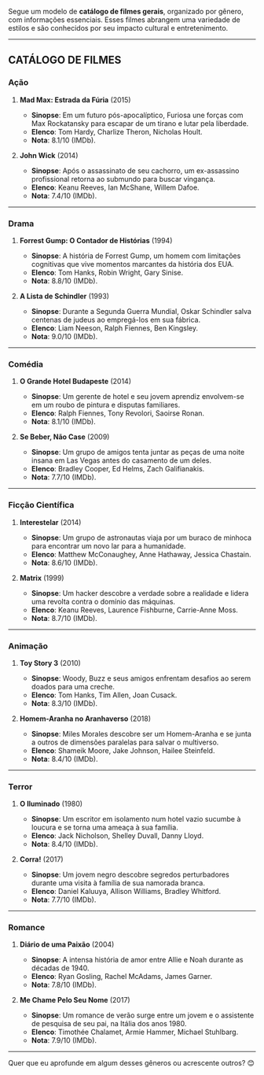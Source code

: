 Segue um modelo de **catálogo de filmes gerais**, organizado por gênero, com informações essenciais. Esses filmes abrangem uma variedade de estilos e são conhecidos por seu impacto cultural e entretenimento.

---

## **CATÁLOGO DE FILMES**

### **Ação**
1. **Mad Max: Estrada da Fúria** (2015)  
   - **Sinopse**: Em um futuro pós-apocalíptico, Furiosa une forças com Max Rockatansky para escapar de um tirano e lutar pela liberdade.  
   - **Elenco**: Tom Hardy, Charlize Theron, Nicholas Hoult.  
   - **Nota**: 8.1/10 (IMDb).

2. **John Wick** (2014)  
   - **Sinopse**: Após o assassinato de seu cachorro, um ex-assassino profissional retorna ao submundo para buscar vingança.  
   - **Elenco**: Keanu Reeves, Ian McShane, Willem Dafoe.  
   - **Nota**: 7.4/10 (IMDb).

---

### **Drama**
1. **Forrest Gump: O Contador de Histórias** (1994)  
   - **Sinopse**: A história de Forrest Gump, um homem com limitações cognitivas que vive momentos marcantes da história dos EUA.  
   - **Elenco**: Tom Hanks, Robin Wright, Gary Sinise.  
   - **Nota**: 8.8/10 (IMDb).

2. **A Lista de Schindler** (1993)  
   - **Sinopse**: Durante a Segunda Guerra Mundial, Oskar Schindler salva centenas de judeus ao empregá-los em sua fábrica.  
   - **Elenco**: Liam Neeson, Ralph Fiennes, Ben Kingsley.  
   - **Nota**: 9.0/10 (IMDb).

---

### **Comédia**
1. **O Grande Hotel Budapeste** (2014)  
   - **Sinopse**: Um gerente de hotel e seu jovem aprendiz envolvem-se em um roubo de pintura e disputas familiares.  
   - **Elenco**: Ralph Fiennes, Tony Revolori, Saoirse Ronan.  
   - **Nota**: 8.1/10 (IMDb).

2. **Se Beber, Não Case** (2009)  
   - **Sinopse**: Um grupo de amigos tenta juntar as peças de uma noite insana em Las Vegas antes do casamento de um deles.  
   - **Elenco**: Bradley Cooper, Ed Helms, Zach Galifianakis.  
   - **Nota**: 7.7/10 (IMDb).

---

### **Ficção Científica**
1. **Interestelar** (2014)  
   - **Sinopse**: Um grupo de astronautas viaja por um buraco de minhoca para encontrar um novo lar para a humanidade.  
   - **Elenco**: Matthew McConaughey, Anne Hathaway, Jessica Chastain.  
   - **Nota**: 8.6/10 (IMDb).

2. **Matrix** (1999)  
   - **Sinopse**: Um hacker descobre a verdade sobre a realidade e lidera uma revolta contra o domínio das máquinas.  
   - **Elenco**: Keanu Reeves, Laurence Fishburne, Carrie-Anne Moss.  
   - **Nota**: 8.7/10 (IMDb).

---

### **Animação**
1. **Toy Story 3** (2010)  
   - **Sinopse**: Woody, Buzz e seus amigos enfrentam desafios ao serem doados para uma creche.  
   - **Elenco**: Tom Hanks, Tim Allen, Joan Cusack.  
   - **Nota**: 8.3/10 (IMDb).

2. **Homem-Aranha no Aranhaverso** (2018)  
   - **Sinopse**: Miles Morales descobre ser um Homem-Aranha e se junta a outros de dimensões paralelas para salvar o multiverso.  
   - **Elenco**: Shameik Moore, Jake Johnson, Hailee Steinfeld.  
   - **Nota**: 8.4/10 (IMDb).

---

### **Terror**
1. **O Iluminado** (1980)  
   - **Sinopse**: Um escritor em isolamento num hotel vazio sucumbe à loucura e se torna uma ameaça à sua família.  
   - **Elenco**: Jack Nicholson, Shelley Duvall, Danny Lloyd.  
   - **Nota**: 8.4/10 (IMDb).

2. **Corra!** (2017)  
   - **Sinopse**: Um jovem negro descobre segredos perturbadores durante uma visita à família de sua namorada branca.  
   - **Elenco**: Daniel Kaluuya, Allison Williams, Bradley Whitford.  
   - **Nota**: 7.7/10 (IMDb).

---

### **Romance**
1. **Diário de uma Paixão** (2004)  
   - **Sinopse**: A intensa história de amor entre Allie e Noah durante as décadas de 1940.  
   - **Elenco**: Ryan Gosling, Rachel McAdams, James Garner.  
   - **Nota**: 7.8/10 (IMDb).

2. **Me Chame Pelo Seu Nome** (2017)  
   - **Sinopse**: Um romance de verão surge entre um jovem e o assistente de pesquisa de seu pai, na Itália dos anos 1980.  
   - **Elenco**: Timothée Chalamet, Armie Hammer, Michael Stuhlbarg.  
   - **Nota**: 7.9/10 (IMDb).

---

Quer que eu aprofunde em algum desses gêneros ou acrescente outros? 😊
